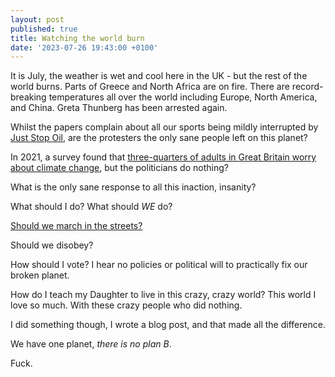 ```yaml
---
layout: post
published: true
title: Watching the world burn
date: '2023-07-26 19:43:00 +0100'
---
```


It is July, the weather is wet and cool here in the UK - but the rest of the world burns. Parts of Greece and North Africa are on fire. There are record-breaking temperatures all over the world including Europe, North America, and China. Greta Thunberg has been arrested again.

Whilst the papers complain about all our sports being mildly interrupted by [Just Stop Oil](https://juststopoil.org/), are the protesters the only sane people left on this planet?

In 2021, a survey found that [three-quarters of adults in Great Britain worry about climate change](https://www.ons.gov.uk/peoplepopulationandcommunity/wellbeing/articles/threequartersofadultsingreatbritainworryaboutclimatechange/2021-11-05), but the politicians do nothing?

What is the only sane response to all this inaction, insanity?

What should I do? What should _WE_ do?

[Should we march in the streets?](https://extinctionrebellion.uk/the-big-one/what-next/)

Should we disobey?

How should I vote? I hear no policies or political will to practically fix our broken planet.

How do I teach my Daughter to live in this crazy, crazy world? This world I love so much. With these crazy people who did nothing.

I did something though, I wrote a blog post, and that made all the difference.

We have one planet, _there is no plan B_.

Fuck.
